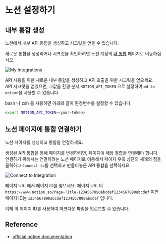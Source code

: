 # 노션 설정하기

## 내부 통합 생성

노션에서 내부 API 통합을 생성하고 시크릿을 얻을 수 있습니다.

새로운 통합을 생성하거나 시크릿을 확인하려면 노션 계정의 [내 통합](https://www.notion.so/my-integrations) 페이지로 이동하십시오.

![My Integrations](https://github.com/vrerv/md-to-notion/blob/main/docs/notion-my-integrations.png?raw=true)

API 사용을 위한 새로운 내부 통합을 생성하고 API 호출을 위한 시크릿을 얻으세요.
API 시크릿을 얻었으면, 그값을 환경 분서 `NOTION_API_TOKEN` 으로 설정하여 `md-to-notion`을 사용할 수 있습니다.

bash 나 zsh 를 사용하면 아래와 같이 환경변수를 설정할 수 있습니다.

```bash
export NOTION_API_TOKEN=<your-token>
```

## 노션 페이지에 통합 연결하기

노션 페이지를 생성하고 통합을 연결하세요.

생성된 API 통합을 통해 페이지를 변경하려면, 페이지에 해당 통합을 연결해야 합니다.
연결하기 위해서는 연결하려는 노션 페이지로 이동해서 페이지 우측 상단의 세개의 점을 클릭하고 `Connect to`를 선택하고 만들어놓은 API 통합을 선택하세요.

![Connect to Integration](https://github.com/vrerv/md-to-notion/blob/main/docs/notion-page-connect-popup-menu.png?raw=true)

페이지 URL에서 페이지 ID를 찾으세요. 페이지 URL이 `https://www.notion.so/Page-Title-1234567890abcdef1234567890abcdef` 이면 페이지 ID는 `1234567890abcdef1234567890abcdef` 입니다.

이제 이 페이지 ID를 사용하여 마크다운 파일을 업로드할 수 있습니다.

## Reference

- [official notion documentation](https://developers.notion.com/docs/getting-started)
